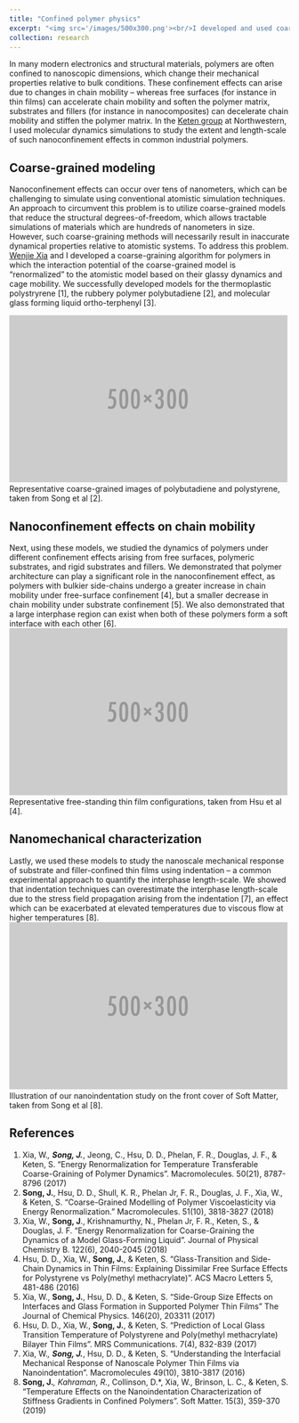```yaml
---
title: "Confined polymer physics"
excerpt: "<img src='/images/500x300.png'><br/>I developed and used coarse-grained models for polymers to study their mechanics under nanoscale confinement."
collection: research
---
```


In many modern electronics and structural materials, polymers are often confined to nanoscopic dimensions, which change their mechanical properties relative to bulk conditions. These confinement effects can arise due to changes in chain mobility – whereas free surfaces (for instance in thin films) can accelerate chain mobility and soften the polymer matrix, substrates and fillers (for instance in nanocomposites) can decelerate chain mobility and stiffen the polymer matrix. In the [Keten group](https://keten-group.northwestern.edu/) at Northwestern, I used molecular dynamics simulations to study the extent and length-scale of such nanoconfinement effects in common industrial polymers.

Coarse-grained modeling
------

Nanoconfinement effects can occur over tens of nanometers, which can be challenging to simulate using conventional atomistic simulation techniques. An approach to circumvent this problem is to utilize coarse-grained models that reduce the structural degrees-of-freedom, which allows tractable simulations of materials which are hundreds of nanometers in size. However, such coarse-graining methods will necessarily result in inaccurate dynamical properties relative to atomistic systems. To address this problem. [Wenjie Xia](https://faculty.sites.iastate.edu/wxia/) and I developed a coarse-graining algorithm for polymers in which the interaction potential of the coarse-grained model is “renormalized” to the atomistic model based on their glassy dynamics and cage mobility. We successfully developed models for the thermoplastic polystryrene [1], the rubbery polymer polybutadiene [2], and molecular glass forming liquid ortho-terphenyl [3]. 
                     
  <img src='/images/500x300.png'><br/>Representative coarse-grained images of polybutadiene and polystyrene, taken from Song et al [2].

Nanoconfinement effects on chain mobility
------

Next, using these models, we studied the dynamics of polymers under different confinement effects arising from free surfaces, polymeric substrates, and rigid substrates and fillers. We demonstrated that polymer architecture can play a significant role in the nanoconfinement effect, as polymers with bulkier side-chains undergo a greater increase in chain mobility under free-surface confinement [4], but a smaller decrease in chain mobility under substrate confinement [5]. We also demonstrated that a large interphase region can exist when both of these polymers form a soft interface with each other [6]. <img src='/images/500x300.png'><br/>Representative free-standing thin film configurations, taken from Hsu et al [4].

Nanomechanical characterization
------

Lastly, we used these models to study the nanoscale mechanical response of substrate and filler-confined thin films using indentation – a common experimental approach to quantify the interphase length-scale. We showed that indentation techniques can overestimate the interphase length-scale due to the stress field propagation arising from the indentation [7], an effect which can be exacerbated at elevated temperatures due to viscous flow at higher temperatures [8]. <img src='/images/500x300.png'><br/>Illustration of our nanoindentation study on the front cover of Soft Matter, taken from Song et al [8].

## References

1. Xia, W.*, **Song, J.***, Jeong, C., Hsu, D. D., Phelan, F. R., Douglas, J. F., & Keten, S. “Energy Renormalization for Temperature Transferable Coarse-Graining of Polymer Dynamics”. Macromolecules. 50(21), 8787-8796 (2017)
2. **Song, J.**, Hsu, D. D., Shull, K. R., Phelan Jr, F. R., Douglas, J. F., Xia, W., & Keten, S. “Coarse-Grained Modelling of Polymer Viscoelasticity via Energy Renormalization.” Macromolecules. 51(10), 3818-3827 (2018)
3. Xia, W., **Song, J**., Krishnamurthy, N., Phelan Jr, F. R., Keten, S., & Douglas, J. F.  “Energy Renormalization for Coarse-Graining the Dynamics of a Model Glass-Forming Liquid”. Journal of Physical Chemistry B. 122(6), 2040-2045 (2018)
4. Hsu, D. D., Xia, W., **Song, J.**, & Keten, S. “Glass-Transition and Side-Chain Dynamics in Thin Films: Explaining Dissimilar Free Surface Effects for Polystyrene vs Poly(methyl methacrylate)”. ACS Macro Letters 5, 481-486 (2016)
5. Xia, W., **Song, J.**, Hsu, D. D., & Keten, S. “Side-Group Size Effects on Interfaces and Glass Formation in Supported Polymer Thin Films” The Journal of Chemical Physics. 146(20), 203311 (2017)
6. Hsu, D. D., Xia, W., **Song, J.**, & Keten, S. “Prediction of Local Glass Transition Temperature of Polystyrene and Poly(methyl methacrylate) Bilayer Thin Films”. MRS Communications. 7(4), 832-839 (2017)
7. Xia, W.*, **Song, J.***, Hsu, D. D., & Keten, S. “Understanding the Interfacial Mechanical Response of Nanoscale Polymer Thin Films via Nanoindentation”. Macromolecules 49(10), 3810-3817 (2016)
8. **Song, J.***, Kahraman, R.*, Collinson, D.*, Xia, W., Brinson, L. C., & Keten, S. “Temperature Effects on the Nanoindentation Characterization of Stiffness Gradients in Confined Polymers”. Soft Matter. 15(3), 359-370 (2019)
